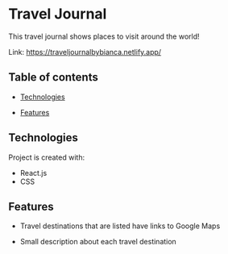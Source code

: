 # Travel Journal
This travel journal shows places to visit around the world!




Link: https://traveljournalbybianca.netlify.app/




## Table of contents




-  [Technologies](#technologies)

-  [Features](#features)



## Technologies




Project is created with:


-  React.js
-  CSS



## Features




-  Travel destinations that are listed have links to Google Maps

-  Small description about each travel destination

